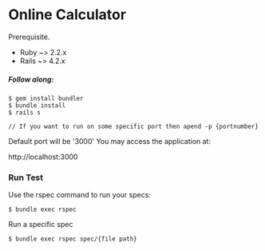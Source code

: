 Online Calculator
===========================

Prerequisite.

  - Ruby ~> 2.2.x
  - Rails ~> 4.2.x

##### Follow along:
```
$ gem install bundler
$ bundle install
$ rails s 

// If you want to run on some specific port then apend -p {portnumber} 
```

Default port will be '3000'
You may access the application at:

http://localhost:3000

### Run Test

Use the rspec command to run your specs:

`$ bundle exec rspec`

 Run a specific spec
 
`$ bundle exec rspec spec/{file path}`

